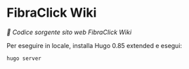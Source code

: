 # FibraClick Wiki

*📄 Codice sorgente sito web FibraClick Wiki*

Per eseguire in locale, installa Hugo 0.85 extended e esegui:

```shell
hugo server
```
